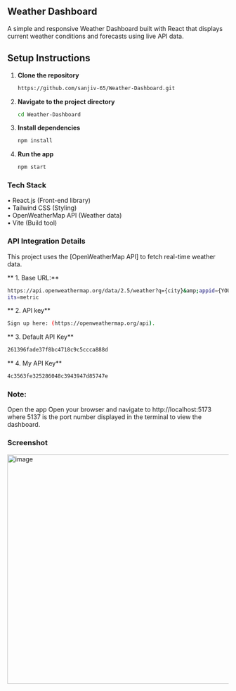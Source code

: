 ## Weather Dashboard

A simple and responsive Weather Dashboard built with React that displays current weather conditions and forecasts using live API data.

## Setup Instructions
1. **Clone the repository**

    ```bash
    https://github.com/sanjiv-65/Weather-Dashboard.git
    ```

2. **Navigate to the project directory**

    ```bash
    cd Weather-Dashboard
    ```

3. **Install dependencies**

    ```bash
    npm install
    ```

4. **Run the app**

    ```bash
    npm start
    ```
###  Tech Stack

&bull; React.js (Front-end library)<br>
&bull; Tailwind CSS (Styling)<br>
&bull; OpenWeatherMap API (Weather data)<br>
&bull; Vite (Build tool)<br>


### **API Integration Details**

This project uses the [OpenWeatherMap API] to fetch real-time weather data.

 ** 1. Base URL:** 
 ```bash
 https://api.openweathermap.org/data/2.5/weather?q={city}&amp;appid={YOUR_API_KEY}&amp;un
its=metric
```
** 2. API key**
```bash
Sign up here: (https://openweathermap.org/api).
```
** 3. Default API Key**
```bash
261396fade37f8bc4718c9c5ccca888d
```
** 4. My API Key**
```bash
4c3563fe325286048c3943947d85747e
```
### Note: 
Open the app Open your browser and navigate to http://localhost:5173 where 5137 is the port number displayed in the terminal to view the dashboard.

### Screenshot

<img width="521" alt="image" src="https://github.com/user-attachments/assets/ba247bf0-ce1a-4ad4-a7d3-2d98a2ba6116" />
